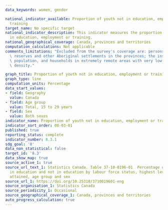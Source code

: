 ```yaml
---
data_keywords: women, gender

national_indicator_available: Proportion of youth not in education, employment or
  training
target_name: No specific target
national_indicator_description: This indicator measures the proportion of youth not
  in education, employment or training.
national_geographical_coverage: Canada, provinces and territories
computation_calculations: Not applicable
comments_limitations: "Excluded from the survey's coverage are: persons living on\
  \ reserves and other Aboriginal settlements in the provinces; the institutionalized\
  \ population, and households in extremely remote areas with very low population\
  \ density."

graph_title: Proportion of youth not in education, employment or training (NEET)
graph_type: line
computation_units: Percentage
data_start_values:
- field: Geography
  value: Canada
- field: Age group
  value: Total, 15 to 29 years
- field: Sex
  value: Both sexes
indicator_name: Proportion of youth not in education, employment or training
indicator_sort_order: 08-03-01
published: true
reporting_status: complete
indicator_number: 8.3.1
sdg_goal: '8'
data_non_statistical: false
target_id: '8.3'
data_show_map: true
source_active_1: true
source_url_text_1: Statistics Canada. Table 37-10-0196-01  Percentage of 15-to 29-year-olds
  in education and not in education by labour force status, highest level of education
  attained, age group and sex
source_url_1: https://doi.org/10.25318/3710019601-eng
source_organisation_1: Statistics Canada
source_periodicity_1: Occasional
source_geographical_coverage_1: Canada, provinces and territories
auto_progress_calculation: true
---
```


